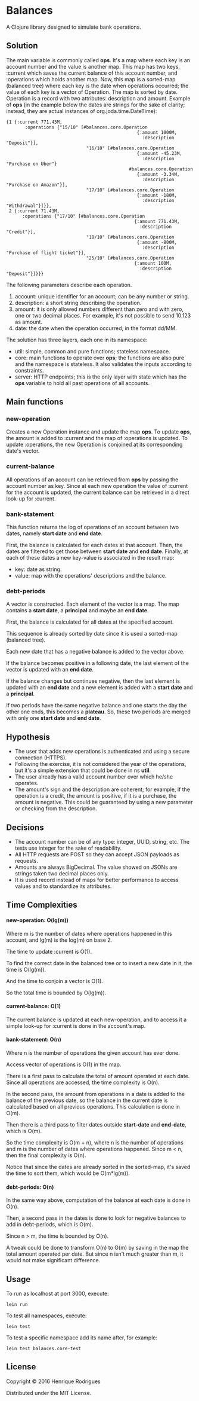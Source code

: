 # Balances

A Clojure library designed to simulate bank operations.

## Solution

The main variable is commonly called **ops**. It's a map where each key is an account number and the value is another map.
This map has two keys, :current which saves the current balance of this account number, and :operations which holds another map.
Now, this map is a sorted-map (balanced tree) where each key is the date when operations occurred; the value of each key is a vector of Operation. The map is sorted by date.
Operation is a record with two attributes: description and amount.
Example of **ops** (in the example below the dates are strings for the sake of clarity; instead, they are actual instances of org.joda.time.DateTime):

```
{1 {:current 771.43M,
       :operations {"15/10" [#balances.core.Operation
                                                 {:amount 1000M,
                                                   :description "Deposit"}],
                              "16/10" [#balances.core.Operation
                                                 {:amount -45.23M,
                                                   :description "Purchase on Uber"}
                                              #balances.core.Operation
                                                 {:amount -3.34M,
                                                   :description "Purchase on Amazon"}],
                              "17/10" [#balances.core.Operation
                                                 {:amount -180M,
                                                   :description "Withdrawal"}]}},
 2 {:current 71.43M,
      :operations {"17/10" [#balances.core.Operation
                                                {:amount 771.43M,
                                                  :description "Credit"}],
                              "18/10" [#balances.core.Operation
                                                 {:amount -800M,
                                                   :description "Purchase of flight ticket"}],
                              "25/10" [#balances.core.Operation
                                                {:amount 100M,
                                                  :description "Deposit"}]}}}
```

The following parameters describe each operation. 

1. account: unique identifier for an account; can be any number or string. 
2. description: a short string describing the operation.
3. amount: it is only allowed numbers different than zero and with zero, one or two decimal places. For example, it's not possible to send 10.123 as amount.
4. date: the date when the operation occurred, in the format dd/MM.

The solution has three layers, each one in its namespace:

* util: simple, common and pure functions; stateless namespace.
* core: main functions to operate over **ops**; the functions are also pure and the namespace is stateless. It also validates the inputs according to constraints.
* server: HTTP endpoints; this is the only layer with state which has the **ops** variable to hold all past operations of all accounts.

## Main functions

### new-operation
Creates a new Operation instance and update the map **ops**.
To update **ops**, the amount is added to :current and the map of :operations is updated.
To update :operations, the new Operation is conjoined at its corresponding date's vector.

### current-balance
All operations of an account can be retrieved from **ops** by passing the account number as key.
Since at each new operation the value of :current for the account is updated, the current balance can be retrieved in a direct look-up for :current.
 
### bank-statement
This function returns the log of operations of an account between two dates, namely **start date** and **end date**.

First, the balance is calculated for each dates at that account.
Then, the dates are filtered to get those between **start date** and **end date**.
Finally, at each of these dates a new key-value is associated in the result map: 

* key: date as string.
* value: map with the operations' descriptions and the balance.

### debt-periods
A vector is constructed. Each element of the vector is a map. The map contains a **start date**, a **principal** and maybe an **end date**.

First, the balance is calculated for all dates at the specified account.

This sequence is already sorted by date since it is used a sorted-map (balanced tree).

Each new date that has a negative balance is added to the vector above.

If the balance becomes positive in a following date, the last element of the vector is updated with an **end date**.

If the balance changes but continues negative, then the last element is updated with an **end date** and a new element is added with a **start date** and a **principal**.

If two periods have the same negative balance and one starts the day the other one ends, this becomes a **plateau**. 
So, these two periods are merged with only one **start date** and **end date**.

## Hypothesis

* The user that adds new operations is authenticated and using a secure connection (HTTPS).
* Following the exercise, it is not considered the year of the operations, but it's a simple extension that could be done in ns **util**.
* The user already has a valid account number over which he/she operates.
* The amount's sign and the description are coherent; for example, if the operation is a credit, the amount is positive, if it is a purchase, the amount is negative. This could be guaranteed by using a new parameter or checking from the description.

## Decisions

* The account number can be of any type: integer, UUID, string, etc. The tests use integer for the sake of readability.
* All HTTP requests are POST so they can accept JSON payloads as requests. 
* Amounts are always BigDecimal. The value showed on JSONs are strings taken two decimal places only.
* It is used record instead of maps for better performance to access values and to standardize its attributes.

## Time Complexities

#### new-operation: O(lg(m))
Where m is the number of dates where operations happened in this account, and lg(m) is the log(m) on base 2.

The time to update :current is O(1).

To find the correct date in the balanced tree or to insert a new date in it, the time is O(lg(m)).

And the time to conjoin a vector is O(1).

So the total time is bounded by O(lg(m)).

#### current-balance: O(1)
The current balance is updated at each new-operation, and to access it a simple look-up for :current is done in the account's map.

#### bank-statement: O(n)
Where n is the number of operations the given account has ever done. 

Access vector of operations is O(1) in the map. 

There is a first pass to calculate the total of amount operated at each date. Since all operations are accessed, the time complexity is O(n).

In the second pass, the amount from operations in a date is added to the balance of the previous date, so the balance in the current date is calculated based on all previous operations. This calculation is done in O(m).

Then there is a third pass to filter dates outside **start-date** and **end-date**, which is O(m).

So the time complexity is O(m + n), where n is the number of operations and m is the number of dates where operations happened. Since m < n, then the final complexity is O(n).

Notice that since the dates are already sorted in the sorted-map, it's saved the time to sort them, which would be O(m*lg(m)).

#### debt-periods: O(n)
In the same way above, computation of the balance at each date is done in O(n).

Then, a second pass in the dates is done to look for negative balances to add in debt-periods, which is O(m).

Since n > m, the time is bounded by O(n).

A tweak could be done to transform O(n) to O(m) by saving in the map the total amount operated per date.
But since n isn't much greater than m, it would not make significant difference. 

## Usage

To run as localhost at port 3000, execute:

```shell
lein run
```

To test all namespaces, execute:
```shell
lein test
```

To test a specific namespace add its name after, for example:
```shell
lein test balances.core-test
```

## License

Copyright © 2016 Henrique Rodrigues

Distributed under the MIT License.